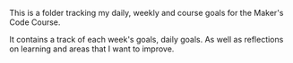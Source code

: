 This is a folder tracking my daily, weekly and course goals for the Maker's Code Course.

It contains a track of each week's goals, daily goals. As well as reflections on learning and areas that I want to improve.
